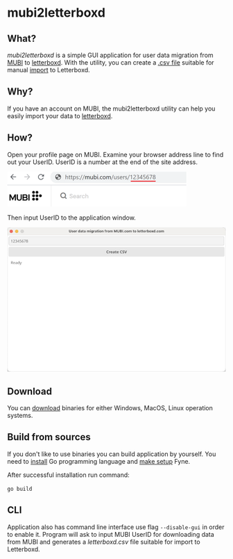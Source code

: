 # mubi2letterboxd

## What?
_mubi2letterboxd_ is a simple GUI application for user data migration from [MUBI](https://mubi.com) to [letterboxd](https://letterboxd.com). With the utility, you can create a [.csv file](https://letterboxd.com/about/importing-data/) suitable for manual [import](https://letterboxd.com/import/) to Letterboxd.

## Why?
If you have an account on MUBI, the mubi2letterboxd utility can help you easily import your data to [letterboxd](https://letterboxd.com). 

## How?
Open your profile page on MUBI. Examine your browser address line to find out your UserID. UserID is a number at the end of the site address.


![How to find UserID](images/userid_url.png "How to find UserID")

Then input UserID to the application window.

![Application window](images/window.png "Application window")

## Download

You can [download](https://github.com/hextriclosan/mubi2letterboxd/releases/tag/v2.0.0) binaries for either Windows, MacOS, Linux operation systems.

## Build from sources
If you don't like to use binaries you can build application by yourself.
You need to [install](https://golang.org/doc/install) Go programming language and [make setup](https://developer.fyne.io/started/) Fyne.

After successful installation run command:

`go build`

## CLI
Application also has command line interface use flag `--disable-gui` in order to enable it.
Program will ask to input MUBI UserID for downloading data from MUBI and generates a _letterboxd.csv_ file suitable for import to Letterboxd.
